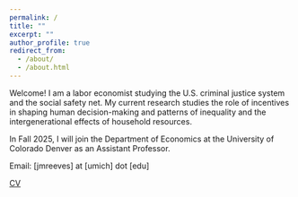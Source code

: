 ```yaml
---
permalink: /
title: ""
excerpt: ""
author_profile: true
redirect_from: 
  - /about/
  - /about.html
---
```


Welcome! I am a labor economist studying the U.S. criminal justice system and the social safety net. My current research studies the role of incentives in shaping human decision-making and patterns of inequality and the intergenerational effects of household resources.

In Fall 2025, I will join the Department of Economics at the University of Colorado Denver as an Assistant Professor.

Email: [jmreeves] at [umich] dot [edu]

[CV](https://jmreeves.github.io/files/Reeves_CV.pdf)

